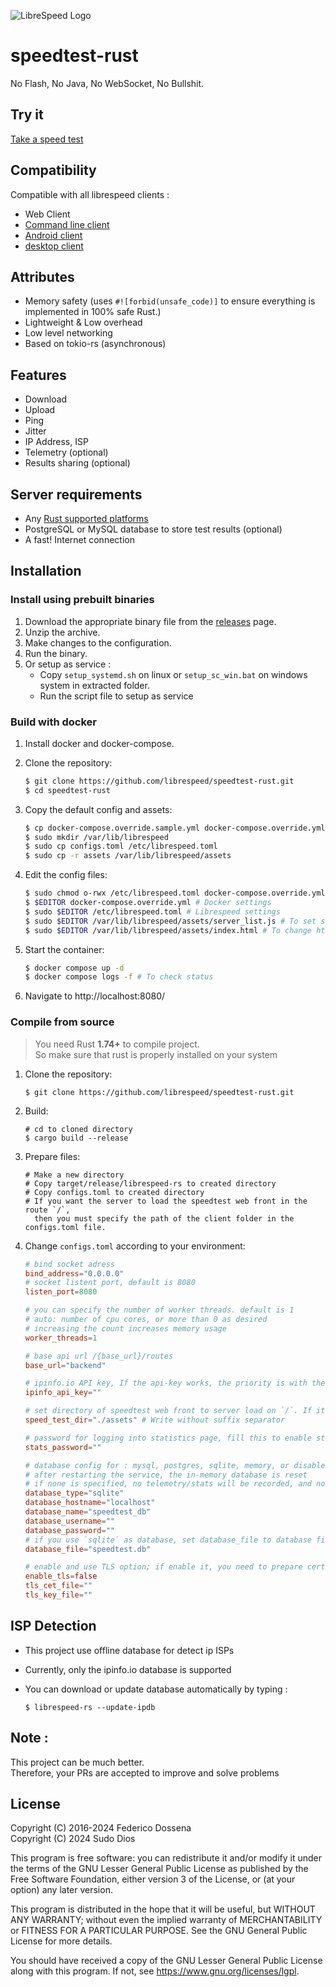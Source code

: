 ![LibreSpeed Logo](https://github.com/librespeed/speedtest/blob/master/.logo/logo3.png?raw=true)

# speedtest-rust

No Flash, No Java, No WebSocket, No Bullshit.

## Try it
[Take a speed test](https://librespeed-rs.ir)

## Compatibility
Compatible with all librespeed clients :

- Web Client
- [Command line client](https://github.com/librespeed/speedtest-cli)
- [Android client](https://github.com/librespeed/speedtest-android)
- [desktop client](https://github.com/librespeed/speedtest-desktop)

## Attributes
- Memory safety (uses `#![forbid(unsafe_code)]` to ensure everything is implemented in 100% safe Rust.)
- Lightweight & Low overhead
- Low level networking
- Based on tokio-rs (asynchronous)

## Features
- Download
- Upload
- Ping
- Jitter
- IP Address, ISP
- Telemetry (optional)
- Results sharing (optional)

## Server requirements
- Any [Rust supported platforms](https://doc.rust-lang.org/beta/rustc/platform-support.html)
- PostgreSQL or MySQL database to store test results (optional)
- A fast! Internet connection

## Installation

### Install using prebuilt binaries

1. Download the appropriate binary file from the [releases](https://github.com/librespeed/speedtest-rust/releases/) page.
2. Unzip the archive.
3. Make changes to the configuration.
4. Run the binary.
5. Or setup as service :
    - Copy `setup_systemd.sh` on linux or `setup_sc_win.bat` on windows system in extracted folder.
    - Run the script file to setup as service

### Build with docker

1. Install docker and docker-compose. 

2. Clone the repository: 

    ```sh
    $ git clone https://github.com/librespeed/speedtest-rust.git
    $ cd speedtest-rust
    ```

3. Copy the default config and assets: 

    ```sh
    $ cp docker-compose.override.sample.yml docker-compose.override.yml
    $ sudo mkdir /var/lib/librespeed
    $ sudo cp configs.toml /etc/librespeed.toml
    $ sudo cp -r assets /var/lib/librespeed/assets
    ```

4. Edit the config files:

    ```sh
    $ sudo chmod o-rwx /etc/librespeed.toml docker-compose.override.yml # Hide secrets
    $ $EDITOR docker-compose.override.yml # Docker settings
    $ sudo $EDITOR /etc/librespeed.toml # Librespeed settings
    $ sudo $EDITOR /var/lib/librespeed/assets/server_list.js # To set server name and remote servers
    $ sudo $EDITOR /var/lib/librespeed/assets/index.html # To change html styles, etc
    ```

5. Start the container: 

    ```sh
    $ docker compose up -d
    $ docker compose logs -f # To check status
    ```

6. Navigate to http://localhost:8080/

### Compile from source

> You need Rust **1.74+** to compile project.\
> So make sure that rust is properly installed on your system

1. Clone the repository:

    ```
    $ git clone https://github.com/librespeed/speedtest-rust.git
    ```

2. Build:

   ```
   # cd to cloned directory
   $ cargo build --release
   ```

3. Prepare files:

   ```
   # Make a new directory
   # Copy target/release/librespeed-rs to created directory
   # Copy configs.toml to created directory
   # If you want the server to load the speedtest web front in the route `/`,
     then you must specify the path of the client folder in the configs.toml file.
   ```

4. Change `configs.toml` according to your environment:

    ```toml
    # bind socket adress
    bind_address="0.0.0.0"
    # socket listent port, default is 8080
    listen_port=8080

    # you can specify the number of worker threads. default is 1
    # auto: number of cpu cores, or more than 0 as desired
    # increasing the count increases memory usage
    worker_threads=1
    
    # base api url /{base_url}/routes
    base_url="backend"
    
    # ipinfo.io API key, If the api-key works, the priority is with the api, if not with the offline database
    ipinfo_api_key=""

    # set directory of speedtest web front to server load on `/`. If it is empty, default web will be returned
    speed_test_dir="./assets" # Write without suffix separator

    # password for logging into statistics page, fill this to enable stats page
    stats_password=""

    # database config for : mysql, postgres, sqlite, memory, or disable by write none
    # after restarting the service, the in-memory database is reset
    # if none is specified, no telemetry/stats will be recorded, and no result JPG will be generated
    database_type="sqlite"
    database_hostname="localhost"
    database_name="speedtest_db"
    database_username=""
    database_password=""
    # if you use `sqlite` as database, set database_file to database file location
    database_file="speedtest.db"

    # enable and use TLS option; if enable it, you need to prepare certificates and private keys
   enable_tls=false
   tls_cet_file=""
   tls_key_file=""
    ```

## ISP Detection

- This project use offline database for detect ip ISPs
- Currently, only the ipinfo.io database is supported
- You can download or update database automatically by typing :

   ```
   $ librespeed-rs --update-ipdb
   ```

## Note :
This project can be much better.\
Therefore, your PRs are accepted to improve and solve problems

## License
Copyright (C) 2016-2024 Federico Dossena\
Copyright (C) 2024 Sudo Dios

This program is free software: you can redistribute it and/or modify
it under the terms of the GNU Lesser General Public License as published by
the Free Software Foundation, either version 3 of the License, or
(at your option) any later version.

This program is distributed in the hope that it will be useful,
but WITHOUT ANY WARRANTY; without even the implied warranty of
MERCHANTABILITY or FITNESS FOR A PARTICULAR PURPOSE.  See the
GNU General Public License for more details.

You should have received a copy of the GNU Lesser General Public License
along with this program.  If not, see <https://www.gnu.org/licenses/lgpl>.
